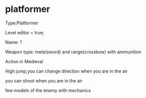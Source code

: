 # platformer
Type:Platformer

Level editor = true;

Name: ?

Weapon type: mele(sword)  and range(crossbow) with ammunition

Action in Medieval

High jump,you can change direction when you are in the air

you can shoot when you are in the air

few models of the enemy with mechanics
